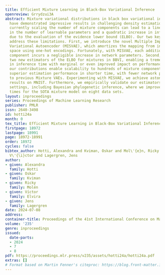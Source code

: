 ```yaml
---
title: Efficient Mixture Learning in Black-Box Variational Inference
openreview: Grrydzui3A
abstract: Mixture variational distributions in black box variational inference (BBVI)
  have demonstrated impressive results in challenging density estimation tasks. However,
  currently scaling the number of mixture components can lead to a linear increase
  in the number of learnable parameters and a quadratic increase in inference time
  due to the evaluation of the evidence lower bound (ELBO). Our two key contributions
  address these limitations. First, we introduce the novel Multiple Importance Sampling
  Variational Autoencoder (MISVAE), which amortizes the mapping from input to mixture-parameter
  space using one-hot encodings. Fortunately, with MISVAE, each additional mixture
  component incurs a negligible increase in network parameters. Second, we construct
  two new estimators of the ELBO for mixtures in BBVI, enabling a tremendous reduction
  in inference time with marginal or even improved impact on performance. Collectively,
  our contributions enable scalability to hundreds of mixture components and provide
  superior estimation performance in shorter time, with fewer network parameters compared
  to previous Mixture VAEs. Experimenting with MISVAE, we achieve astonishing, SOTA
  results on MNIST. Furthermore, we empirically validate our estimators in other BBVI
  settings, including Bayesian phylogenetic inference, where we improve inference
  times for the SOTA mixture model on eight data sets.
layout: inproceedings
series: Proceedings of Machine Learning Research
publisher: PMLR
issn: 2640-3498
id: hotti24a
month: 0
tex_title: Efficient Mixture Learning in Black-Box Variational Inference
firstpage: 18972
lastpage: 18991
page: 18972-18991
order: 18972
cycles: false
bibtex_author: Hotti, Alexandra and Kviman, Oskar and Mol\'{e}n, Ricky and Elvira,
  V\'{\i}ctor and Lagergren, Jens
author:
- given: Alexandra
  family: Hotti
- given: Oskar
  family: Kviman
- given: Ricky
  family: Molén
- given: Vı́ctor
  family: Elvira
- given: Jens
  family: Lagergren
date: 2024-07-08
address:
container-title: Proceedings of the 41st International Conference on Machine Learning
volume: '235'
genre: inproceedings
issued:
  date-parts:
  - 2024
  - 7
  - 8
pdf: https://proceedings.mlr.press/v235/assets/hotti24a/hotti24a.pdf
extras: []
# Format based on Martin Fenner's citeproc: https://blog.front-matter.io/posts/citeproc-yaml-for-bibliographies/
---
```

